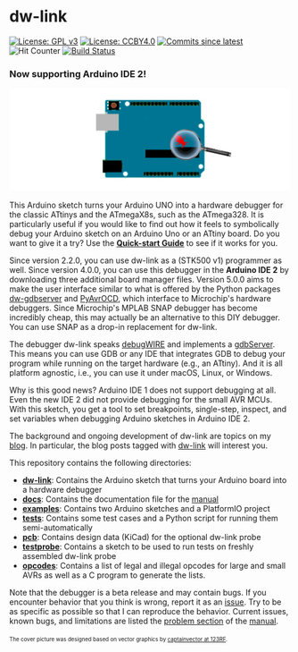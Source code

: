 # dw-link 
[![License: GPL v3](https://img.shields.io/badge/License-GPLv3-blue.svg)](https://www.gnu.org/licenses/gpl-3.0)
[![License: CCBY4.0](https://img.shields.io/badge/License-CCBY4.0-blue.svg)](https://creativecommons.org/licenses/by/4.0/)
[![Commits since latest](https://img.shields.io/github/commits-since/felias-fogg/dw-link/latest?include_prereleases)](https://github.com/felias-fogg/dw-link/commits/master)
![Hit Counter](https://visitor-badge.laobi.icu/badge?page_id=felias-fogg_dw-link)
[![Build Status](https://github.com/felias-fogg/dw-link/workflows/Build/badge.svg)](https://github.com/felias-fogg/dw-link/actions)



### Now supporting Arduino IDE 2!

![cover](docs/pics/uno-debug2.png)

This Arduino sketch turns your Arduino UNO into a hardware debugger for the classic ATtinys and the ATmegaX8s, such as the ATmega328. It is particularly useful if you would like to find out how it feels to symbolically debug your Arduino sketch on an Arduino Uno or an ATtiny board.
Do you want to give it a try? Use the [**Quick-start Guide**](https://felias-fogg.github.io/dw-link/quickstart-Arduino-IDE2/) to see if it works for you. 

Since version 2.2.0, you can use dw-link as a (STK500 v1) programmer as well. Since version 4.0.0, you can use this debugger in the **Arduino IDE 2** by downloading three additional board manager files. Version 5.0.0 aims to make the user interface similar to what is offered by the Python packages [dw-gdbserver](https://github.com/felias-fogg/dw-gdbserver) and [PyAvrOCD](https://github.com/felias-fogg/PyAvrOCD), which interface to Microchip's hardware debuggers. Since Microchip's MPLAB SNAP debugger has become incredibly cheap, this may actually be an alternative to this DIY debugger. You can use SNAP as a drop-in replacement for dw-link.

The debugger dw-link speaks [debugWIRE](https://debugwire.de) and implements a [gdbServer](https://en.wikipedia.org/wiki/Gdbserver).  This means you can use GDB or any IDE that integrates GDB to debug your program while running on the target hardware (e.g., an ATtiny).  And it is all platform agnostic, i.e., you can use it under macOS, Linux, or Windows.

Why is this good news? Arduino IDE 1 does not support debugging at all. Even the new IDE 2 did not provide debugging for the small AVR MCUs. With this sketch, you get a tool to set breakpoints, single-step, inspect, and set variables when debugging Arduino sketches in Arduino IDE 2.

The background and ongoing development of dw-link are topics on my [blog](https://arduino-craft-corner.de/). In particular, the blog posts tagged with [dw-link](https://arduino-craft-corner.de/index.php/tag/dw-link/) will interest you.

This repository contains the following directories:

* [**dw-link**](dw-link/): Contains the Arduino sketch that turns your Arduino board into a hardware debugger
* [**docs**](docs/): Contains the documentation file for the [manual](https://felias-fogg.github.io/dw-link/)
* [**examples**](examples/): Contains two Arduino sketches and a PlatformIO project
* [**tests**](tests/): Contains some test cases and a Python script for running them semi-automatically
* [**pcb**](pcb/): Contains design data (KiCad) for the optional dw-link probe
* [**testprobe**](testprobe/): Contains a sketch to be used to run tests on freshly assembled dw-link probe
* [**opcodes**](opcodes): Contains a list of legal and illegal opcodes for large and small AVRs as well as a C program to generate the lists.

Note that the debugger is a beta release and may contain bugs. If you encounter behavior that you think is wrong, report it as an [issue](https://github.com/felias-fogg/dw-link/issues). Try to be as specific as possible so that I can reproduce the behavior. Current issues, known bugs, and limitations are listed the [problem section](https://felias-fogg.github.io/dw-link/problems/) of the [manual](https://felias-fogg.github.io/dw-link/). 



<sup><sub>The cover picture was designed based on vector graphics by [captainvector at 123RF](https://de.123rf.com/profile_captainvector).</sub></sup>

